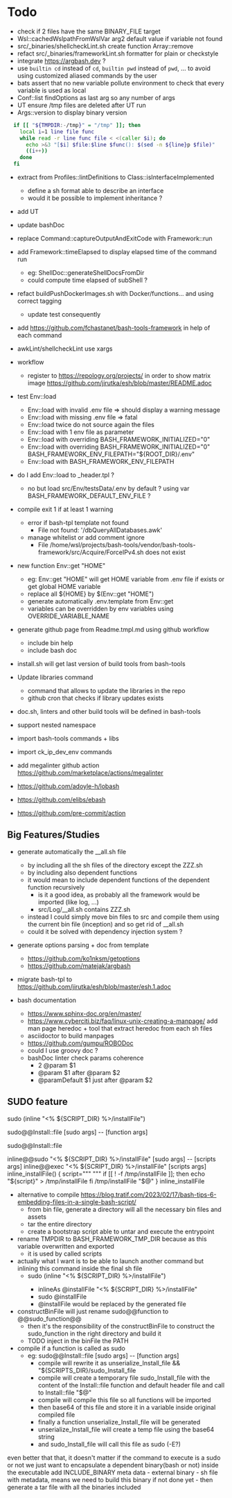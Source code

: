 # Todo

- check if 2 files have the same BINARY_FILE target
- Wsl::cachedWslpathFromWslVar arg2 default value if variable not found
- src/\_binaries/shellcheckLint.sh create function Array::remove
- refact src/\_binaries/frameworkLint.sh formatter for plain or checkstyle
- integrate <https://argbash.dev> ?
- use `builtin cd` instead of `cd`, `builtin pwd` instead of `pwd`, ... to avoid
  using customized aliased commands by the user
- bats assert that no new variable pollute environment to check that every
  variable is used as local
- Conf::list findOptions as last arg so any number of args
- UT ensure /tmp files are deleted after UT run
- Args::version to display binary version

```bash
  if [[ "${TMPDIR:-/tmp}" = "/tmp" ]]; then
    local i=1 line file func
    while read -r line func file < <(caller $i); do
      echo >&3 "[$i] $file:$line $func(): $(sed -n ${line}p $file)"
      ((i++))
    done
  fi
```

- extract from Profiles::lintDefinitions to Class::isInterfaceImplemented
  - define a sh format able to describe an interface
  - would it be possible to implement inheritance ?
- add UT
- update bashDoc
- replace Command::captureOutputAndExitCode with Framework::run
- add Framework::timeElapsed to display elapsed time of the command run
  - eg: ShellDoc::generateShellDocsFromDir
  - could compute time elapsed of subShell ?
- refact buildPushDockerImages.sh with Docker/functions... and using correct
  tagging
  - update test consequently
- add <https://github.com/fchastanet/bash-tools-framework> in help of each
  command
- awkLint/shellcheckLint use xargs
- workflow
  - register to <https://repology.org/projects/> in order to show matrix image
    <https://github.com/jirutka/esh/blob/master/README.adoc>
- test Env::load
  - Env::load with invalid .env file => should display a warning message
  - Env::load with missing .env file => fatal
  - Env::load twice do not source again the files
  - Env::load with 1 env file as parameter
  - Env::load with overriding BASH_FRAMEWORK_INITIALIZED="0"
  - Env::load with overriding BASH_FRAMEWORK_INITIALIZED="0"
    BASH_FRAMEWORK_ENV_FILEPATH="${ROOT_DIR}/.env"
  - Env::load with BASH_FRAMEWORK_ENV_FILEPATH
- do I add Env::load to \_header.tpl ?
  - no but load src/Env/testsData/.env by default ? using var
    BASH_FRAMEWORK_DEFAULT_ENV_FILE ?
- compile exit 1 if at least 1 warning
  - error if bash-tpl template not found
    - File not found: '/dbQueryAllDatabases.awk'
  - manage whitelist or add comment ignore
    - File
      /home/wsl/projects/bash-tools/vendor/bash-tools-framework/src/Acquire/ForceIPv4.sh
      does not exist
- new function Env::get "HOME"

  - eg: Env::get "HOME" will get HOME variable from .env file if exists or get
    global HOME variable
  - replace all ${HOME} by $(Env::get "HOME")
  - generate automatically .env.template from Env::get
  - variables can be overridden by env variables using OVERRIDE_VARIABLE_NAME

- generate github page from Readme.tmpl.md using github workflow
  - include bin help
  - include bash doc
- install.sh will get last version of build tools from bash-tools
- Update libraries command

  - command that allows to update the libraries in the repo
  - github cron that checks if library updates exists

- doc.sh, linters and other build tools will be defined in bash-tools
- support nested namespace
- import bash-tools commands + libs
- import ck_ip_dev_env commands
- add megalinter github action
  <https://github.com/marketplace/actions/megalinter>
- <https://github.com/adoyle-h/lobash>
- <https://github.com/elibs/ebash>
- <https://github.com/pre-commit/action>

## Big Features/Studies

- generate automatically the \_\_all.sh file

  - by including all the sh files of the directory except the ZZZ.sh
  - by including also dependent functions
  - it would mean to include dependent functions of the dependent function
    recursively
    - is it a good idea, as probably all the framework would be imported (like
      log, ...)
    - src/Log/\_\_all.sh contains ZZZ.sh
  - instead I could simply move bin files to src and compile them using the
    current bin file (inception) and so get rid of \_\_all.sh
  - could it be solved with dependency injection system ?

- generate options parsing + doc from template

  - <https://github.com/ko1nksm/getoptions>
  - <https://github.com/matejak/argbash>

- migrate bash-tpl to <https://github.com/jirutka/esh/blob/master/esh.1.adoc>

- bash documentation
  - <https://www.sphinx-doc.org/en/master/>
  - <https://www.cyberciti.biz/faq/linux-unix-creating-a-manpage/> add man page
    heredoc + tool that extract heredoc from each sh files
  - asciidoctor to build manpages
  - <https://github.com/gumpu/ROBODoc>
  - could I use groovy doc ?
  - bashDoc linter check params coherence
    - 2 @param $1
    - @param $1 after @param $2
    - @paramDefault $1 just after @param $2

## SUDO feature

sudo <sudoParams> (inline "<% ${SCRIPT_DIR} %>/installFile") <params>

sudo@@Install::file [sudo args] -- [function args]

sudo@@Install::file

inline@@sudo "<% ${SCRIPT_DIR} %>/installFile" [sudo args] -- [scripts args]
inline@@exec "<% ${SCRIPT_DIR} %>/installFile" [scripts args]
  inline_installFile() {
    script="""
    """
    if [[ ! -f /tmp/installFile ]]; then
      echo "${script}" > /tmp/installFile
    fi
    /tmp/installFile "$@"
  }
  inline_installFile <params>

- alternative to compile <https://blog.tratif.com/2023/02/17/bash-tips-6-embedding-files-in-a-single-bash-script/>
  - from bin file, generate a directory will all the necessary bin files and assets
  - tar the entire directory
  - create a bootstrap script able to untar and execute the entrypoint
- rename TMPDIR to BASH_FRAMEWORK_TMP_DIR because as this variable overwritten and exported
  - it is used by called scripts
- actually what I want is to be able to launch another command but inlining this command inside the final sh file
  - sudo <sudoParams> (inline "<% ${SCRIPT_DIR} %>/installFile") <params>
    - inlineAs @installFile "<% ${SCRIPT_DIR} %>/installFile"
    - sudo <sudoParams> @installFile <params>
    - @installFile would be replaced by the generated file
- constructBinFile will just rename sudo@@function to @@sudo_function@@
  - then it's the responsibility of the constructBinFile to construct the sudo_function in the right directory and build it
  - TODO inject in the binFile the PATH
- compile if a function is called as sudo
  - eg: sudo@@Install::file [sudo args] -- [function args]
    - compile will rewrite it as unserialize_Install_file && "${SCRIPTS_DIR}/sudo_Install_file
    - compile will create a temporary file sudo_Install_file with the content of the Install::file function and default header file and call to Install::file "$@"
    - compile will compile this file so all functions will be imported
    - then base64 of this file and store it in a variable inside original compiled file
    - finally a function unserialize_Install_file will be generated
    - unserialize_Install_file will create a temp file using the base64 string
    - and sudo_Install_file will call this file as sudo (-E?)

even better that that, it doesn't matter if the command to execute is a sudo or not
  we just want to encapsulate a dependent binary(bash or not) inside the executable
  add INCLUDE_BINARY meta data
    - external binary
    - sh file with metadata, means we need to build this binary if not done yet
    - then generate a tar file with all the binaries included
